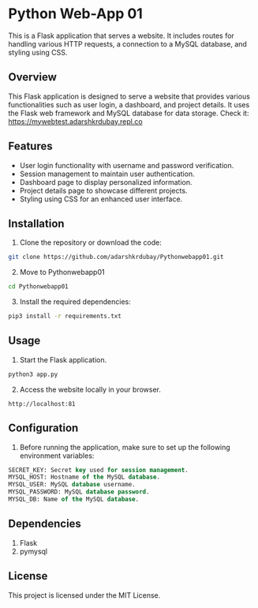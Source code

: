 # Python Web-App 01


This is a Flask application that serves a website. It includes routes for handling various HTTP requests, a connection to a MySQL database, and styling using CSS.

## Overview

This Flask application is designed to serve a website that provides various functionalities such as user login, a dashboard, and project details. It uses the Flask web framework and MySQL database for data storage.
Check it: https://mywebtest.adarshkrdubay.repl.co

## Features

- User login functionality with username and password verification.
- Session management to maintain user authentication.
- Dashboard page to display personalized information.
- Project details page to showcase different projects.
- Styling using CSS for an enhanced user interface.

## Installation

1. Clone the repository or download the code:

```bash
git clone https://github.com/adarshkrdubay/Pythonwebapp01.git
```
2. Move to Pythonwebapp01
```bash
cd Pythonwebapp01
```
3. Install the required dependencies:
```bash
pip3 install -r requirements.txt
```
## Usage
1. Start the Flask application.
```python
python3 app.py
```
2. Access the website locally in your browser.
```curl
http://localhost:81
```
## Configuration
1. Before running the application, make sure to set up the following environment variables:
```sql
SECRET_KEY: Secret key used for session management.
MYSQL_HOST: Hostname of the MySQL database.
MYSQL_USER: MySQL database username.
MYSQL_PASSWORD: MySQL database password.
MYSQL_DB: Name of the MySQL database.
```
## Dependencies
1. Flask
2. pymysql
## License
This project is licensed under the MIT License.


